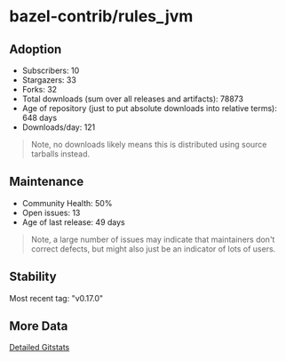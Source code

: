 # bazel-contrib/rules_jvm

## Adoption

- Subscribers: 10
- Stargazers: 33
- Forks: 32
- Total downloads (sum over all releases and artifacts): 78873
- Age of repository (just to put absolute downloads into relative terms): 648 days
- Downloads/day: 121

> Note, no downloads likely means this is distributed using source tarballs instead.

## Maintenance

- Community Health: 50%
- Open issues: 13
- Age of last release: 49 days

> Note, a large number of issues may indicate that maintainers don't correct defects, but might also
> just be an indicator of lots of users.

## Stability

Most recent tag: "v0.17.0"

## More Data

[Detailed Gitstats](/bazel-catalog/gitstats/bazel-contrib/rules_jvm)

